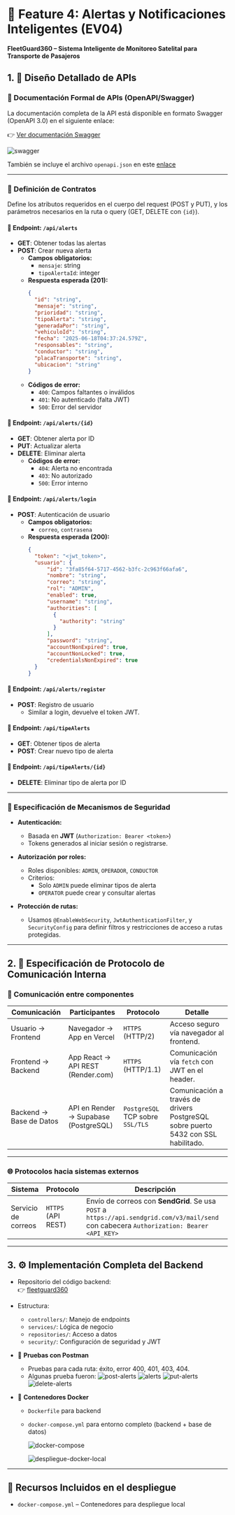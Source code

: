# 🚨 Feature 4: Alertas y Notificaciones Inteligentes (EV04)  
**FleetGuard360 – Sistema Inteligente de Monitoreo Satelital para Transporte de Pasajeros**

## 1. 📘 Diseño Detallado de APIs

### 📄 Documentación Formal de APIs (OpenAPI/Swagger)

La documentación completa de la API está disponible en formato Swagger (OpenAPI 3.0) en el siguiente enlace:

👉 [Ver documentación Swagger](https://fleetguard360-v2-0.onrender.com/swagger-ui/index.html)

![swagger](https://github.com/user-attachments/assets/33a66ca2-a7fc-4f5c-94ec-cc1322a0c821)


También se incluye el archivo `openapi.json` en este [enlace](https://drive.google.com/file/d/1HqMLy_cshQkSsKrsI412fNhyjohfehV_/view?usp=drive_link)

---

### 📑 Definición de Contratos

Define los atributos requeridos en el cuerpo del request (POST y PUT), y los parámetros necesarios en la ruta o query (GET, DELETE con `{id}`).

#### 🔹 Endpoint: `/api/alerts`  
- **GET**: Obtener todas las alertas  
- **POST**: Crear nueva alerta  
  - **Campos obligatorios:**
    - `mensaje`: string
    - `tipoAlertaId`: integer
  - **Respuesta esperada (201):**
    ```json
    {
      "id": "string",
      "mensaje": "string",
      "prioridad": "string",
      "tipoAlerta": "string",
      "generadaPor": "string",
      "vehiculoId": "string",
      "fecha": "2025-06-18T04:37:24.579Z",
      "responsables": "string",
      "conductor": "string",
      "placaTransporte": "string",
      "ubicacion": "string"
    }
    ```
  - **Códigos de error:**
    - `400`: Campos faltantes o inválidos
    - `401`: No autenticado (falta JWT)
    - `500`: Error del servidor

#### 🔹 Endpoint: `/api/alerts/{id}`
- **GET**: Obtener alerta por ID  
- **PUT**: Actualizar alerta  
- **DELETE**: Eliminar alerta  
  - **Códigos de error:**
    - `404`: Alerta no encontrada
    - `403`: No autorizado
    - `500`: Error interno

#### 🔹 Endpoint: `/api/alerts/login`  
- **POST**: Autenticación de usuario  
  - **Campos obligatorios:**  
    - `correo`, `contrasena`
  - **Respuesta esperada (200):**
    ```json
    {
      "token": "<jwt_token>",
      "usuario": {
          "id": "3fa85f64-5717-4562-b3fc-2c963f66afa6",
          "nombre": "string",
          "correo": "string",
          "rol": "ADMIN",
          "enabled": true,
          "username": "string",
          "authorities": [
            {
              "authority": "string"
            }
          ],
          "password": "string",
          "accountNonExpired": true,
          "accountNonLocked": true,
          "credentialsNonExpired": true
      }
    }
    ```

#### 🔹 Endpoint: `/api/alerts/register`  
- **POST**: Registro de usuario  
  - Similar a login, devuelve el token JWT.

#### 🔹 Endpoint: `/api/tipeAlerts`  
- **GET**: Obtener tipos de alerta  
- **POST**: Crear nuevo tipo de alerta

#### 🔹 Endpoint: `/api/tipeAlerts/{id}`  
- **DELETE**: Eliminar tipo de alerta por ID

---

### 🔐 Especificación de Mecanismos de Seguridad

- **Autenticación:**  
  - Basada en **JWT** (`Authorization: Bearer <token>`)
  - Tokens generados al iniciar sesión o registrarse.

- **Autorización por roles:**  
  - Roles disponibles: `ADMIN`, `OPERADOR`, `CONDUCTOR`
  - Criterios:
    - Solo `ADMIN` puede eliminar tipos de alerta
    - `OPERATOR` puede crear y consultar alertas

- **Protección de rutas:**  
  - Usamos `@EnableWebSecurity`, `JwtAuthenticationFilter`, y `SecurityConfig` para definir filtros y restricciones de acceso a rutas protegidas.

---

## 2. 🔌 Especificación de Protocolo de Comunicación Interna

### 📡 Comunicación entre componentes

| Comunicación | Participantes | Protocolo | Detalle |
|--------------|---------------|-----------|---------|
| Usuario → Frontend | Navegador → App en Vercel | `HTTPS` (HTTP/2) | Acceso seguro vía navegador al frontend. |
| Frontend → Backend | App React → API REST (Render.com) | `HTTPS` (HTTP/1.1) | Comunicación vía `fetch` con JWT en el header. |
| Backend → Base de Datos | API en Render → Supabase (PostgreSQL) | `PostgreSQL` TCP sobre `SSL/TLS` | Comunicación a través de drivers PostgreSQL sobre puerto 5432 con SSL habilitado. |

---

### 🌐 Protocolos hacia sistemas externos

| Sistema | Protocolo | Descripción |
|--------|-----------|-------------|
| Servicio de correos | `HTTPS` (API REST) | Envío de correos con **SendGrid**. Se usa `POST` a `https://api.sendgrid.com/v3/mail/send` con cabecera `Authorization: Bearer <API_KEY>` |

---

## 3. ⚙️ Implementación Completa del Backend

- Repositorio del código backend:  
  👉 [fleetguard360](https://github.com/yeison8a/FleetGuard360-v2.0/tree/main/backend)

- Estructura:  
  - `controllers/`: Manejo de endpoints
  - `services/`: Lógica de negocio
  - `repositories/`: Acceso a datos
  - `security/`: Configuración de seguridad y JWT
    

- 🧪 **Pruebas con Postman**  
  - Pruebas para cada ruta: éxito, error 400, 401, 403, 404.
  - Algunas prueba fueron:
    ![post-alerts](https://github.com/user-attachments/assets/decd7b70-a663-4512-b9b6-2a42eabab900)
    ![alerts](https://github.com/user-attachments/assets/14419fdf-dbc7-4538-b510-db131df55558)
    ![put-alerts](https://github.com/user-attachments/assets/f18786a7-331b-4103-8661-155f50bfe2f7)
    ![delete-alerts](https://github.com/user-attachments/assets/ece6a48f-0452-4d8a-8642-fd37afa5f1c0)

    


- 🐳 **Contenedores Docker**  
  - `Dockerfile` para backend
  - `docker-compose.yml` para entorno completo (backend + base de datos)
    
    ![docker-compose](https://github.com/user-attachments/assets/dc4380ba-9128-42d9-bdc1-a19451e577b7)

    ![despliegue-docker-local](https://github.com/user-attachments/assets/4430fb52-2fd2-4c50-a0da-9a5236ac67e6)


---

## 📎 Recursos Incluidos en el despliegue

- `docker-compose.yml` – Contenedores para despliegue local

